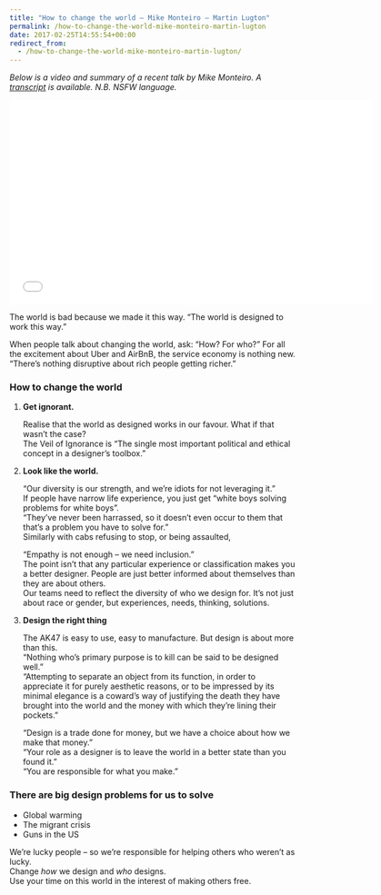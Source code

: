 ```yaml
---
title: "How to change the world – Mike Monteiro – Martin Lugton"
permalink: /how-to-change-the-world-mike-monteiro-martin-lugton
date: 2017-02-25T14:55:54+00:00
redirect_from:
  - /how-to-change-the-world-mike-monteiro-martin-lugton/
---
```


*Below is a video and summary of a recent talk by Mike Monteiro. A [transcript](https://beyondtellerrand.com/events/berlin-2016/speakers/mike-monteiro) is available. N.B. NSFW language.*

<iframe title="Let Us Now Praise Ordinary People &amp;ndash; Mike Monteiro &amp;ndash; btconfBER2016" src="How%20to%20change%20the%20world%20%E2%80%93%20Mike%20Monteiro%20%E2%80%93%20Martin%20Lugton_files/190834270.htm" width="640" height="360" frameborder="0" allow="autoplay; fullscreen" allowfullscreen=""></iframe>

The world is bad because we made it this way. “The world is designed to work this way.”

When people talk about changing the world, ask: “How? For who?”
For all the excitement about Uber and AirBnB, the service economy is 
nothing new. “There’s nothing disruptive about rich people getting 
richer.”

### How to change the world

1.  **Get ignorant.**

    Realise that the world as designed works in our favour. What if that wasn’t the case?<br>
    The Veil of Ignorance is “The single most important political and ethical concept in a designer’s toolbox.”

2.  **Look like the world.**

    “Our diversity is our strength, and we’re idiots for not leveraging it.”<br>
    If people have narrow life experience, you just get “white boys solving problems for white boys”.<br>
    “They’ve never been harrassed, so it doesn’t even occur to them that that’s a problem you have to solve for.”<br>
    Similarly with cabs refusing to stop, or being assaulted,

    “Empathy is not enough – we need inclusion.”<br>
    The point isn’t that any particular experience or classification makes 
    you a better designer. People are just better informed about themselves 
    than they are about others.<br>
    Our teams need to reflect the diversity of who we design for. It’s not 
    just about race or gender, but experiences, needs, thinking, solutions.

3.  **Design the right thing**

    The AK47 is easy to use, easy to manufacture. But design is about more than this.<br>
    “Nothing who’s primary purpose is to kill can be said to be designed well.”<br>
    “Attempting to separate an object from its function, in order to 
    appreciate it for purely aesthetic reasons, or to be impressed by its 
    minimal elegance is a coward’s way of justifying the death they have 
    brought into the world and the money with which they’re lining their 
    pockets.”

    “Design is a trade done for money, but we have a choice about how we make that money.”<br>
    “Your role as a designer is to leave the world in a better state than you found it.”<br>
    “You are responsible for what you make.”

### There are big design problems for us to solve

* Global warming
* The migrant crisis
* Guns in the US

We’re lucky people – so we’re responsible for helping others who weren’t as lucky.<br>
Change *how* we design and *who* designs.<br>
Use your time on this world in the interest of making others free.